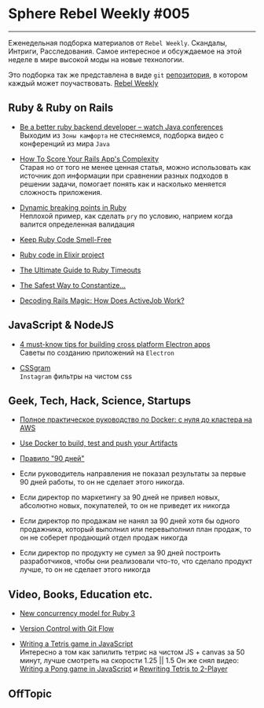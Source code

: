 
# Sphere Rebel Weekly #005
----

Еженедельная подборка материалов от `Rebel Weekly`. Скандалы, Интриги, Расследования.
Самое интересное и обсуждаемое на этой неделе в мире высокой моды на новые технологии.

Это подборка так же представлена в виде `git` [репозитория](https://github.com/SphereConsultingInc/weekly), в котором каждый может
поучаствовать. [Rebel Weekly](https://github.com/SphereConsultingInc/weekly)

## Ruby & Ruby on Rails

* [Be a better ruby backend developer – watch Java conferences](http://jaszczurowski.com/be-a-better-ruby-backend-developer-watch-java-conferences/)</br>
Выходим из `Зоны камфорта` не стесняемся, подборка видео с конференций из мира `Java`

* [How To Score Your Rails App's Complexity](http://www.railsinside.com/tutorials/487-how-to-score-your-rails-apps-complexity-before-refactoring.html)<br/>
Старая но от того не менее ценная статья, можно использовать как источник доп информации при
сравнении разных подходов в решении задачи, помогает понять как и насколько меняется сложность приложения.

* [Dynamic breaking points in Ruby](http://blog.iempire.ru/2016/09/23/breaking-points)<br/>
Неплохой пример, как сделать `pry` по условию, наприем когда валится определенная валидация

* [Keep Ruby Code Smell-Free](https://www.codementor.io/ruby-on-rails/tutorial/check-my-code-tips-to-keep-ruby-codes-smell-free)

* [Ruby code in Elixir project](https://medium.com/@Stephanbv/ruby-code-in-elixir-project-97614a9543d#.co1fd1rln)

* [The Ultimate Guide to Ruby Timeouts](https://github.com/ankane/the-ultimate-guide-to-ruby-timeouts)

* [The Safest Way to Constantize...](http://gavinmiller.io/2016/the-safesty-way-to-constantize/)

* [Decoding Rails Magic: How Does ActiveJob Work?](https://karolgalanciak.com/blog/2016/09/25/decoding-rails-magic-how-does-activejob-work/)

## JavaScript & NodeJS

* [4 must-know tips for building cross platform Electron apps](https://blog.avocode.com/blog/4-must-know-tips-for-building-cross-platform-electron-apps)<br/>
Саветы по созданию приложений на `Electron`

* [CSSgram](https://github.com/una/CSSgram)<br/>
`Instagram` фильтры на чистом css

## Geek, Tech, Hack, Science, Startups

* [Полное практическое руководство по Docker: с нуля до кластера на AWS](https://habrahabr.ru/post/310460/)

* [Use Docker to build, test and push your Artifacts](https://lostechies.com/gabrielschenker/2016/09/26/use-docker-to-build-test-and-push-your-artifacts/)

* [Правило "90 дней"](https://medium.com/startup-grind/if-your-vp-hasnt-done-some-key-part-of-the-job-by-day-90-he-never-will-a46dcd03afc3#.kvle4b1q8)<br/>
 * Если руководитель направления не показал результаты за первые 90 дней работы, то он не сделает этого никогда.
 * Если директор по маркетингу за 90 дней не привел новых, абсолютно новых, покупателей, то он не приведет их никогда
 * Если директор по продажам не нанял за 90 дней хотя бы одного продажника, который выполнил или перевыполнил план продаж, то он не соберет продающий отдел продаж никогда
 * Если директор по продукту не сумел за 90 дней построить разработчиков, чтобы они реализовали что-то, что сделало продукт лучше, то он не сделает этого никогда

## Video, Books, Education etc.

* [New concurrency model for Ruby 3](https://www.youtube.com/watch?v=WIrYh14H9kA)

* [Version Control with Git Flow](https://www.driftingruby.com/episodes/version-control-with-git-flow)

* [Writing a Tetris game in JavaScript](https://www.youtube.com/watch?v=H2aW5V46khA)<br/>
Интересно а том как запилить тетрис на чистом JS + canvas за 50 минут, лучше смотреть на скорости 1.25 || 1.5  Он же снял видео: [Writing a Pong game in JavaScript](https://www.youtube.com/watch?v=ju09womACpQ) и [Rewriting Tetris to 2-Player](https://www.youtube.com/watch?v=JJo5JpbuTTs)

## OffTopic
